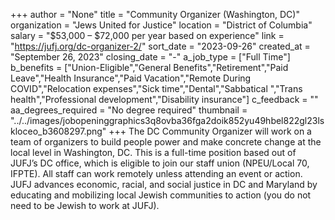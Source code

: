 +++
author = "None"
title = "Community Organizer (Washington, DC)"
organization = "Jews United for Justice"
location = "District of Columbia"
salary = "$53,000 – $72,000 per year based on experience"
link = "https://jufj.org/dc-organizer-2/"
sort_date = "2023-09-26"
created_at = "September 26, 2023"
closing_date = "-"
a_job_type = ["Full Time"]
b_benefits = ["Union-Eligible","General Benefits","Retirement","Paid Leave","Health Insurance","Paid Vacation","Remote During COVID","Relocation expenses","Sick time","Dental","Sabbatical ","Trans health","Professional development","Disability insurance"]
c_feedback = ""
aa_degrees_required = "No degree required"
thumbnail = "../../images/jobopeninggraphics3q8ovba36fga2doik852yu49hbel822gl23lskloceo_b3608297.png"
+++
The DC Community Organizer will work on a team of organizers to build people power and make concrete change at the local level in Washington, DC. This is a full-time position based out of JUFJ’s DC office, which is eligible to join our staff union (NPEU/Local 70, IFPTE). All staff can work remotely unless attending an event or action. JUFJ advances economic, racial, and social justice in DC and Maryland by educating and mobilizing local Jewish communities to action (you do not need to be Jewish to work at JUFJ).